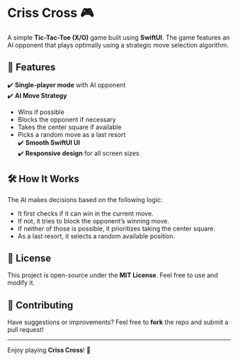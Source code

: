 # Criss Cross 🎮  
A simple **Tic-Tac-Toe (X/O)** game built using **SwiftUI**. The game features an AI opponent that plays optimally using a strategic move selection algorithm.

## 📌 Features  
✔️ **Single-player mode** with AI opponent  
✔️ **AI Move Strategy**  
   - Wins if possible  
   - Blocks the opponent if necessary  
   - Takes the center square if available  
   - Picks a random move as a last resort  
✔️ **Smooth SwiftUI UI**  
✔️ **Responsive design** for all screen sizes  

## 🛠️ How It Works  
The AI makes decisions based on the following logic:  
- It first checks if it can win in the current move.  
- If not, it tries to block the opponent’s winning move.  
- If neither of those is possible, it prioritizes taking the center square.  
- As a last resort, it selects a random available position.  

## 📜 License  
This project is open-source under the **MIT License**. Feel free to use and modify it.  

## 🤝 Contributing  
Have suggestions or improvements? Feel free to **fork** the repo and submit a pull request!  

---

Enjoy playing **Criss Cross**! 🎉  
